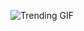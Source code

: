 
<!-- GIF_SECTION -->
![Trending GIF](https://media1.giphy.com/media/v1.Y2lkPThiYjIxNzcyODVoeWNlYjE4NzRydzJkbzB3dzNuZ291bTJ0aHF5cWkxMDFnYzFjaSZlcD12MV9naWZzX3NlYXJjaCZjdD1n/GtZbEjCA68cR37dXBy/giphy.gif)
<!-- END_GIF_SECTION -->
